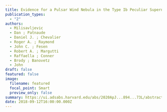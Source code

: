 ```yaml
---
title: Evidence for a Pulsar Wind Nebula in the Type Ib Peculiar Supernova SN 2012au
publication_types:
  - "2"
authors:
  - Milisavljevic
  - Dan ; Patnaude
  - Daniel J. ; Chevalier
  - Roger A. ; Raymond
  - John C. ; Fesen
  - Robert A. ; Margutti
  - Raffaella ; Conner
  - Brody ; Banovetz
  - John
draft: false
featured: false
image:
  filename: featured
  focal_point: Smart
  preview_only: false
summary: https://ui.adsabs.harvard.edu/abs/2020ApJ...894...73L/abstract
date: 2018-09-12T16:00:00.000Z
---
```

